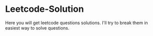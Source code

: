 # Leetcode-Solution
Here you will get leetcode questions solutions. I'll try to break them in easiest way to solve questions.
